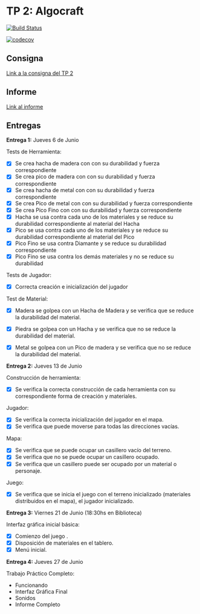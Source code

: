 # TP 2: Algocraft

[![Build Status](https://travis-ci.org/gianbelinche/Algocraft.svg?branch=master)](https://travis-ci.org/gianbelinche/Algocraft)

[![codecov](https://codecov.io/gh/gianbelinche/Algocraft/branch/master/graph/badge.svg)](https://codecov.io/gh/gianbelinche/Algocraft)

## Consigna

[Link a la consigna del TP 2](https://docs.google.com/document/d/1uT1NYcKcZytVY5hD31TXFGuXLqgSXLUc488Tv7DOxIw/edit#heading=h.26h3aunb8cu)

## Informe

[Link al informe](https://www.overleaf.com/read/jkwgxmczkfqk)

## Entregas 

**Entrega 1:** Jueves 6 de Junio

Tests de Herramienta:
- [X] Se crea hacha de madera con con su durabilidad y fuerza correspondiente
- [X] Se crea pico de madera con con su durabilidad y fuerza correspondiente
- [X] Se crea hacha de metal con con su durabilidad y fuerza correspondiente
- [X] Se crea Pico de metal con con su durabilidad y fuerza correspondiente
- [X] Se crea Pico Fino con con su durabilidad y fuerza correspondiente
- [X] Hacha se usa contra cada uno de los materiales y se reduce su durabilidad correspondiente al material del Hacha
- [X] Pico se usa contra cada uno de los materiales y se reduce su durabilidad correspondiente al material del Pico
- [X] Pico Fino se usa contra Diamante y se reduce su durabilidad correspondiente
- [X] Pico Fino se usa contra los demás materiales y no se reduce su durabilidad

Tests de Jugador: 
- [X] Correcta creación e inicialización del jugador

Test de Material:
- [X] Madera se golpea con un Hacha de Madera y se verifica que se reduce la durabilidad del material.
- [X] Piedra se golpea con un Hacha y se verifica que no se reduce la durabilidad del material.
- [X] Metal se golpea con un Pico de madera y se verifica que no se reduce la durabilidad del material.


**Entrega 2:** Jueves 13 de Junio

Construcción de herramienta:
- [X] Se verifica la correcta construcción de cada herramienta con su correspondiente forma de creación y materiales.

Jugador:
- [X] Se verifica la correcta inicialización del jugador en el mapa.
- [X] Se verifica que puede moverse para todas las direcciones vacías.

Mapa:
- [X] Se verifica que se puede ocupar un casillero vacío del terreno.
- [X] Se verifica que no se puede ocupar un casillero ocupado.
- [X] Se verifica que un casillero puede ser ocupado por un material o personaje.

Juego:
- [X] Se verifica que se inicia el juego con el terreno inicializado (materiales distribuidos en el mapa), el jugador inicializado.


**Entrega 3:** Viernes 21 de Junio (18:30hs en Biblioteca)

Interfaz gráfica inicial básica: 
- [X] Comienzo del juego .
- [X] Disposición de materiales en el tablero.
- [X] Menú inicial.

**Entrega 4:** Jueves 27 de Junio

Trabajo Práctico Completo:
- Funcionando
- Interfaz Gráfica Final
- Sonidos
- Informe Completo
